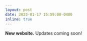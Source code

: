 ```yaml
---
layout: post
date: 2023-01-17 15:59:00-0400
inline: true
---
```


**New website.** Updates coming soon!
